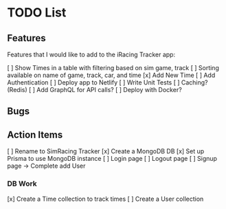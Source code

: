 # TODO List

## Features

Features that I would like to add to the iRacing Tracker app:

[ ] Show Times in a table with filtering based on sim game, track
[ ] Sorting available on name of game, track, car, and time
[x] Add New Time
[ ] Add Authentication
[ ] Deploy app to Netlify
[ ] Write Unit Tests
[ ] Caching? (Redis)
[ ] Add GraphQL for API calls?
[ ] Deploy with Docker?

## Bugs

## Action Items

[ ] Rename to SimRacing Tracker
[x] Create a MongoDB DB
[x] Set up Prisma to use MongoDB instance
[ ] Login page
[ ] Logout page
[ ] Signup page -> Complete add User

### DB Work

[x] Create a Time collection to track times
[ ] Create a User collection
